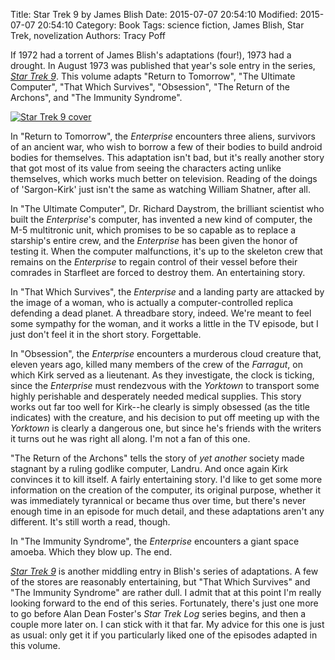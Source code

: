 Title: Star Trek 9 by James Blish
Date: 2015-07-07 20:54:10
Modified: 2015-07-07 20:54:10
Category: Book
Tags: science fiction, James Blish, Star Trek, novelization
Authors: Tracy Poff

If 1972 had a torrent of James Blish's adaptations (four!), 1973 had a drought. In August 1973 was published that year's sole entry in the series, [*Star Trek 9*][star-trek-9-amzn]. This volume adapts "Return to Tomorrow", "The Ultimate Computer", "That Which Survives", "Obsession", "The Return of the Archons", and "The Immunity Syndrome".

[![Star Trek 9 cover]({filename}images/star-trek-9-cover.jpg)][star-trek-9-amzn]

In "Return to Tomorrow", the *Enterprise* encounters three aliens, survivors of an ancient war, who wish to borrow a few of their bodies to build android bodies for themselves. This adaptation isn't bad, but it's really another story that got most of its value from seeing the characters acting unlike themselves, which works much better on television. Reading of the doings of 'Sargon-Kirk' just isn't the same as watching William Shatner, after all.

In "The Ultimate Computer", Dr. Richard Daystrom, the brilliant scientist who built the *Enterprise*'s computer, has invented a new kind of computer, the M-5 multitronic unit, which promises to be so capable as to replace a starship's entire crew, and the *Enterprise* has been given the honor of testing it. When the computer malfunctions, it's up to the skeleton crew that remains on the *Enterprise* to regain control of their vessel before their comrades in Starfleet are forced to destroy them. An entertaining story.

In "That Which Survives", the *Enterprise* and a landing party are attacked by the image of a woman, who is actually a computer-controlled replica defending a dead planet. A threadbare story, indeed. We're meant to feel some sympathy for the woman, and it works a little in the TV episode, but I just don't feel it in the short story. Forgettable.

In "Obsession", the *Enterprise* encounters a murderous cloud creature that, eleven years ago, killed many members of the crew of the *Farragut*, on which Kirk served as a lieutenant. As they investigate, the clock is ticking, since the *Enterprise* must rendezvous with the *Yorktown* to transport some highly perishable and desperately needed medical supplies. This story works out far too well for Kirk--he clearly is simply obsessed (as the title indicates) with the creature, and his decision to put off meeting up with the *Yorktown* is clearly a dangerous one, but since he's friends with the writers it turns out he was right all along. I'm not a fan of this one.

"The Return of the Archons" tells the story of *yet another* society made stagnant by a ruling godlike computer, Landru. And once again Kirk convinces it to kill itself. A fairly entertaining story. I'd like to get some more information on the creation of the computer, its original purpose, whether it was immediately tyrannical or became thus over time, but there's never enough time in an episode for much detail, and these adaptations aren't any different. It's still worth a read, though.

In "The Immunity Syndrome", the *Enterprise* encounters a giant space amoeba. Which they blow up. The end.

[*Star Trek 9*][star-trek-9-amzn] is another middling entry in Blish's series of adaptations. A few of the stores are reasonably entertaining, but "That Which Survives" and "The Immunity Syndrome" are rather dull. I admit that at this point I'm really looking forward to the end of this series. Fortunately, there's just one more to go before Alan Dean Foster's *Star Trek Log* series begins, and then a couple more later on. I can stick with it that far. My advice for this one is just as usual: only get it if you particularly liked one of the episodes adapted in this volume.

[star-trek-9-amzn]: http://amzn.to/1KRcBx6
